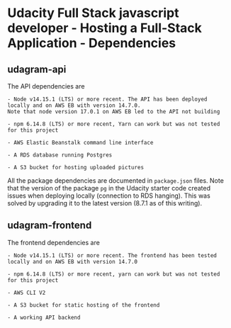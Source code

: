 # Udacity Full Stack javascript developer - Hosting a Full-Stack Application - Dependencies

## udagram-api

The API dependencies are
```
- Node v14.15.1 (LTS) or more recent. The API has been deployed locally and on AWS EB with version 14.7.0.
Note that node version 17.0.1 on AWS EB led to the API not building

- npm 6.14.8 (LTS) or more recent, Yarn can work but was not tested for this project

- AWS Elastic Beanstalk command line interface

- A RDS database running Postgres

- A S3 bucket for hosting uploaded pictures

```

All the package dependencies are documented in `package.json` files. Note that the version of the package `pg` in the Udacity starter code created issues when deploying locally (connection to RDS hanging). This was solved by upgrading it to the latest version (8.7.1 as of this writing).

## udagram-frontend

The frontend dependencies are
```
- Node v14.15.1 (LTS) or more recent. The frontend has been tested locally and on AWS EB with version 14.7.0

- npm 6.14.8 (LTS) or more recent, yarn can work but was not tested for this project

- AWS CLI V2

- A S3 bucket for static hosting of the frontend

- A working API backend

```
